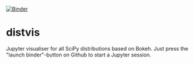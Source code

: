 [![Binder](http://mybinder.org/badge.svg)](http://mybinder.org/repo/FlorianWilhelm/distvis)

# distvis
Jupyter visualiser for all SciPy distributions based on Bokeh.
Just press the "launch binder"-button on Github to start a Jupyter session.
